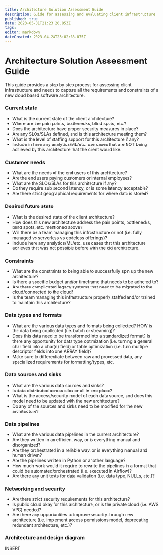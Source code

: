 ```yaml
---
title: Architecture Solution Assessment Guide
description: Guide for assessing and evaluating client infrastructure
published: true
date: 2023-05-01T21:23:20.853Z
tags: 
editor: markdown
dateCreated: 2023-04-28T23:02:08.075Z
---
```


# Architecture Solution Assessment Guide

This guide provides a step by step process for assessing client infrastructure and needs to capture all the requirements and constraints of a new cloud based software architecture.

### Current state

- What is the current state of the client architecture? 
- Where are the pain points, bottlenecks, blind spots, etc.? 
- Does the architecture have proper security measures in place? 
- Are any SLOs/SLAs defined, and is this architecture meeting them? 
- What is the level of staffing support for this architecture if any? 
- Include in here any analytics/ML/etc. use cases that are NOT being achieved by this architecture that the client would like.

### Customer needs

- What are the needs of the end users of this architecture? 
- Are the end users paying customers or internal employees? 
- What are the SLOs/SLAs for this architecture if any? 
- Do they require sub second latency, or is some latency acceptable? 
- Are there strict geographical requirements for where data is stored? 

### Desired future state

- What is the desired state of the client architecture? 
- How does this new architecture address the pain points, bottlenecks, blind spots, etc. mentioned above? 
- Will there be a team managing this infrastructure or not (i.e. fully managed vs serverless vs codeless offerings)? 
- Include here any analytics/ML/etc. use cases that this architecture achieves that was not possible before with the old architecture.

### Constraints

- What are the constraints to being able to successfully spin up the new architecture? 
- Is there a specific budget and/or timeframe that needs to be adhered to? 
- Are there complicated legacy systems that need to be migrated to the cloud/connected to the cloud? 
- Is the team managing this infrastructure properly staffed and/or trained to maintain this architecture?

### Data types and formats

- What are the various data types and formats being collected? HOW is the data being copllected (i.e. batch or streaming)? 
- Does this data need to be transformed into a standardized format? Is there any opportunity for data type optimization (i.e. turning a general char field into a char(n) field) or table optimization (i.e. turn multiple descriptor fields into one ARRAY field)? 
- Make sure to differentiate between raw and processed data, any specialized requirements for formatting/types, etc.

### Data sources and sinks

- What are the various data sources and sinks? 
- Is data distributed across silos or all in one place? 
- What is the access/security model of each data source, and does this model need to be updated with the new architecture? 
- Do any of the sources and sinks need to be modified for the new architecture?

### Data pipelines

- What are the various data pipelines in the current architecture? 
- Are they written in an efficient way, or is everything manual and disorganized? 
- Are they orchestrated in a reliable way, or is everything manual and human driven? 
- Are the pipelines written in Python or another language? 
- How much work would it require to rewrite the pipelines in a format that could be automated/orchestrated (i.e. executed in Airflow)? 
- Are there any unit tests for data validation (i.e. data type, NULLs, etc.)?

### Networking and security

- Are there strict security requirements for this architecture? 
- Is public cloud okay for this architecture, or is the private cloud (i.e. AWS VPC) needed? 
- Are there any opportunities to improve security through new architecture (i.e. implement access permissions model, deprecating redundant architecture, etc.)?

### Architecture and design diagram 

INSERT
